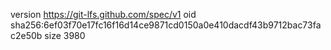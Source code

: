 version https://git-lfs.github.com/spec/v1
oid sha256:6ef03f70e17fc16f16d14ce9871cd0150a0e410dacdf43b9712bac73fac2e50b
size 3980

